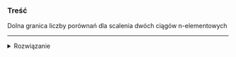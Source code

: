 ### Treść
Dolna granica liczby porównań dla scalenia dwóch ciągów n-elementowych

------
<details><summary>Rozwiązanie</summary>
<p>

